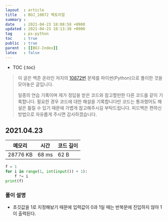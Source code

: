 ```yaml
---
layout  : article
title   : BOJ_10872 팩토리얼
summary : 
date    : 2021-04-23 18:08:58 +0900
updated : 2021-04-23 18:13:38 +0900
tag     : ps-python
toc     : true
public  : true
parent  : [[BOJ-Index]]
latex   : false
---
```

* TOC
{:toc}

>이 글은 백준 온라인 저지의 [10872번](https://www.acmicpc.net/problem/10872) 문제를 파이썬(Python)으로 풀이한 것을 모아놓은 글입니다.
>
> 일종의 연습 기록이며 제가 정답을 받은 코드와 참고할만한 다른 코드를 같이 기록합니다. 필요한 경우 코드에 대한 해설을 기록합니다만 코드는 통과했어도 해설은 틀릴 수 있기 때문에 가볍게 참고해주시길 부탁드립니다. 피드백은 편하신 방법으로 자유롭게 주시면 감사하겠습니다.

## 2021.04.23

| 메모리    | 시간  | 코드 길이 |
| --------- | ----- | --------- |
| 28776 KB  | 68 ms | 62 B      |

```python
f = 1
for i in range(1, int(input()) + 1):
    f *= i
print(f)
```

### 풀이 설명

* 초깃값을 1로 지정해놨기 때문에 입력값이 0과 1일 때는 반복문에 진입하지 않아 1이 출력된다.
